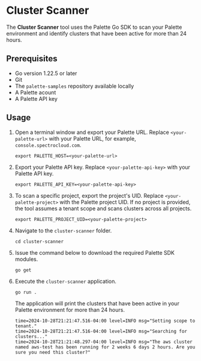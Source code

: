 # Cluster Scanner

The **Cluster Scanner** tool uses the Palette Go SDK to scan your Palette environment and identify clusters that have been active for more than 24 hours.

## Prerequisites

- Go version 1.22.5 or later
- Git
- The `palette-samples` repository available locally
- A Palette acount
- A Palette API key

## Usage

1. Open a terminal window and export your Palette URL. Replace `<your-palette-url>` with your Palette URL, for example, `console.spectrocloud.com`.

   ```shell
   export PALETTE_HOST=<your-palette-url>
   ```

2. Export your Palette API key. Replace `<your-palette-api-key>` with your Palette API key.

   ```shell
   export PALETTE_API_KEY=<your-palette-api-key>
   ```

3. To scan a specific project, export the project's UID. Replace `<your-palette-project>` with the Palette project UID. If no project is provided, the tool assumes a tenant scope and scans clusters across all projects.

   ```shell
   export PALETTE_PROJECT_UID=<your-palette-project>
   ```

4. Navigate to the `cluster-scanner` folder.

   ```shell
   cd cluster-scanner
   ```

5. Issue the command below to download the required Palette SDK modules.

   ```shell
   go get
   ```

6. Execute the `cluster-scanner` application.

   ```shell
   go run .
   ```

   The application will print the clusters that have been active in your Palette environment for more than 24 hours.

   ```text hideClipboard
   time=2024-10-28T21:21:47.516-04:00 level=INFO msg="Setting scope to tenant."
   time=2024-10-28T21:21:47.516-04:00 level=INFO msg="Searching for clusters..."
   time=2024-10-28T21:21:48.297-04:00 level=INFO msg="The aws cluster named aws-test has been running for 2 weeks 6 days 2 hours. Are you sure you need this cluster?"
   ```
